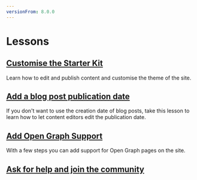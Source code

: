 ```yaml
---
versionFrom: 8.0.0
---
```


# Lessons

## [Customise the Starter Kit](1-Customise-the-Starter-kit/)
Learn how to edit and publish content and customise the theme of the site.

## [Add a blog post publication date](2-Add-a-Blog-Post-Publication-Date/)
If you don't want to use the creation date of blog posts, take this lesson to learn how to let content editors edit the publication date.

## [Add Open Graph Support](3-Add-Open-Graph/)
With a few steps you can add support for Open Graph pages on the site.

## [Ask for help and join the community](4-Ask-For-Help-and-Join-The-Community/)